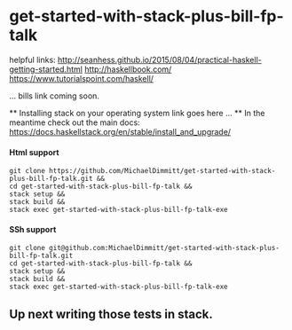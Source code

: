 # get-started-with-stack-plus-bill-fp-talk

helpful links: 
http://seanhess.github.io/2015/08/04/practical-haskell-getting-started.html
http://haskellbook.com/
https://www.tutorialspoint.com/haskell/


... bills link coming soon.

** Installing stack on your operating system link goes here ... ** 
In the meantime check out the main docs: https://docs.haskellstack.org/en/stable/install_and_upgrade/

#### Html support
```
git clone https://github.com/MichaelDimmitt/get-started-with-stack-plus-bill-fp-talk.git &&
cd get-started-with-stack-plus-bill-fp-talk &&
stack setup &&
stack build &&
stack exec get-started-with-stack-plus-bill-fp-talk-exe
```

#### SSh support
```
git clone git@github.com:MichaelDimmitt/get-started-with-stack-plus-bill-fp-talk.git
cd get-started-with-stack-plus-bill-fp-talk &&
stack setup &&
stack build &&
stack exec get-started-with-stack-plus-bill-fp-talk-exe
```


## Up next writing those tests in stack.
